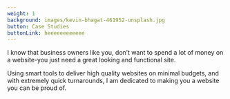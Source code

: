 ```yaml
---
weight: 1
background: images/kevin-bhagat-461952-unsplash.jpg
button: Case Studies
buttonLink: heeeeeeeeeeee
---
```

I know that business owners like you, don’t want to spend a lot of money on a website-you just need a great looking and functional site.


Using smart tools to deliver high quality websites on minimal budgets, and with extremely quick turnarounds, I am dedicated to making you a website you can be proud of.
